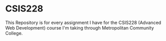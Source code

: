 # CSIS228

This Repository is for every assignment I have for the CSIS228 (Advanced Web Development) course I'm taking through Metropolitan Community College.
